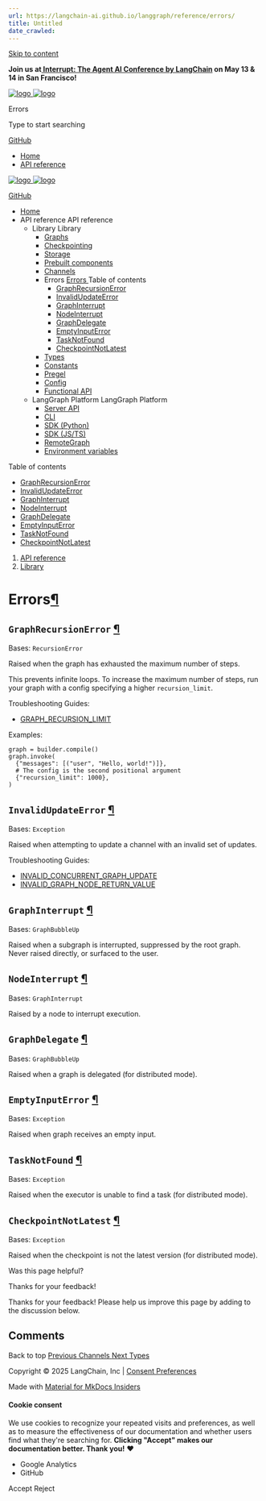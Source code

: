 ```yaml
---
url: https://langchain-ai.github.io/langgraph/reference/errors/
title: Untitled
date_crawled: 
---
```


[ Skip to content ](https://langchain-ai.github.io/langgraph/reference/errors/#errors)

**Join us at[ Interrupt: The Agent AI Conference by LangChain](https://interrupt.langchain.com/) on May 13 & 14 in San Francisco!**

[ ![logo](https://langchain-ai.github.io/langgraph/static/wordmark_dark.svg) ![logo](https://langchain-ai.github.io/langgraph/static/wordmark_light.svg) ](https://langchain-ai.github.io/langgraph/)

Errors 

[ ](https://langchain-ai.github.io/langgraph/reference/errors/?q= "Share")

Type to start searching

[ GitHub  ](https://github.com/langchain-ai/langgraph "Go to repository")

  * [ Home ](https://langchain-ai.github.io/langgraph/)
  * [ API reference ](https://langchain-ai.github.io/langgraph/reference/graphs/)



[ ![logo](https://langchain-ai.github.io/langgraph/static/wordmark_dark.svg) ![logo](https://langchain-ai.github.io/langgraph/static/wordmark_light.svg) ](https://langchain-ai.github.io/langgraph/)

[ GitHub  ](https://github.com/langchain-ai/langgraph "Go to repository")

  * [ Home  ](https://langchain-ai.github.io/langgraph/)
  * API reference  API reference 
    * Library  Library 
      * [ Graphs  ](https://langchain-ai.github.io/langgraph/reference/graphs/)
      * [ Checkpointing  ](https://langchain-ai.github.io/langgraph/reference/checkpoints/)
      * [ Storage  ](https://langchain-ai.github.io/langgraph/reference/store/)
      * [ Prebuilt components  ](https://langchain-ai.github.io/langgraph/reference/prebuilt/)
      * [ Channels  ](https://langchain-ai.github.io/langgraph/reference/channels/)
      * Errors  [ Errors  ](https://langchain-ai.github.io/langgraph/reference/errors/) Table of contents 
        * [ GraphRecursionError  ](https://langchain-ai.github.io/langgraph/reference/errors/#langgraph.errors.GraphRecursionError)
        * [ InvalidUpdateError  ](https://langchain-ai.github.io/langgraph/reference/errors/#langgraph.errors.InvalidUpdateError)
        * [ GraphInterrupt  ](https://langchain-ai.github.io/langgraph/reference/errors/#langgraph.errors.GraphInterrupt)
        * [ NodeInterrupt  ](https://langchain-ai.github.io/langgraph/reference/errors/#langgraph.errors.NodeInterrupt)
        * [ GraphDelegate  ](https://langchain-ai.github.io/langgraph/reference/errors/#langgraph.errors.GraphDelegate)
        * [ EmptyInputError  ](https://langchain-ai.github.io/langgraph/reference/errors/#langgraph.errors.EmptyInputError)
        * [ TaskNotFound  ](https://langchain-ai.github.io/langgraph/reference/errors/#langgraph.errors.TaskNotFound)
        * [ CheckpointNotLatest  ](https://langchain-ai.github.io/langgraph/reference/errors/#langgraph.errors.CheckpointNotLatest)
      * [ Types  ](https://langchain-ai.github.io/langgraph/reference/types/)
      * [ Constants  ](https://langchain-ai.github.io/langgraph/reference/constants/)
      * [ Pregel  ](https://langchain-ai.github.io/langgraph/reference/pregel/)
      * [ Config  ](https://langchain-ai.github.io/langgraph/reference/config/)
      * [ Functional API  ](https://langchain-ai.github.io/langgraph/reference/func/)
    * LangGraph Platform  LangGraph Platform 
      * [ Server API  ](https://langchain-ai.github.io/langgraph/cloud/reference/api/api_ref/)
      * [ CLI  ](https://langchain-ai.github.io/langgraph/cloud/reference/cli/)
      * [ SDK (Python)  ](https://langchain-ai.github.io/langgraph/cloud/reference/sdk/python_sdk_ref/)
      * [ SDK (JS/TS)  ](https://langchain-ai.github.io/langgraph/cloud/reference/sdk/js_ts_sdk_ref/)
      * [ RemoteGraph  ](https://langchain-ai.github.io/langgraph/reference/remote_graph/)
      * [ Environment variables  ](https://langchain-ai.github.io/langgraph/cloud/reference/env_var/)



Table of contents 

  * [ GraphRecursionError  ](https://langchain-ai.github.io/langgraph/reference/errors/#langgraph.errors.GraphRecursionError)
  * [ InvalidUpdateError  ](https://langchain-ai.github.io/langgraph/reference/errors/#langgraph.errors.InvalidUpdateError)
  * [ GraphInterrupt  ](https://langchain-ai.github.io/langgraph/reference/errors/#langgraph.errors.GraphInterrupt)
  * [ NodeInterrupt  ](https://langchain-ai.github.io/langgraph/reference/errors/#langgraph.errors.NodeInterrupt)
  * [ GraphDelegate  ](https://langchain-ai.github.io/langgraph/reference/errors/#langgraph.errors.GraphDelegate)
  * [ EmptyInputError  ](https://langchain-ai.github.io/langgraph/reference/errors/#langgraph.errors.EmptyInputError)
  * [ TaskNotFound  ](https://langchain-ai.github.io/langgraph/reference/errors/#langgraph.errors.TaskNotFound)
  * [ CheckpointNotLatest  ](https://langchain-ai.github.io/langgraph/reference/errors/#langgraph.errors.CheckpointNotLatest)



  1. [ API reference  ](https://langchain-ai.github.io/langgraph/reference/graphs/)
  2. [ Library  ](https://langchain-ai.github.io/langgraph/reference/graphs/)

[ ](https://github.com/langchain-ai/langgraph/edit/main/docs/docs/reference/errors.md "Edit this page")

# Errors[¶](https://langchain-ai.github.io/langgraph/reference/errors/#errors "Permanent link")

##  `GraphRecursionError` [¶](https://langchain-ai.github.io/langgraph/reference/errors/#langgraph.errors.GraphRecursionError "Permanent link")

Bases: `RecursionError`

Raised when the graph has exhausted the maximum number of steps.

This prevents infinite loops. To increase the maximum number of steps, run your graph with a config specifying a higher `recursion_limit`.

Troubleshooting Guides:

  * [GRAPH_RECURSION_LIMIT](https://python.langchain.com/docs/troubleshooting/errors/GRAPH_RECURSION_LIMIT)



Examples:

```
graph = builder.compile()
graph.invoke(
  {"messages": [("user", "Hello, world!")]},
  # The config is the second positional argument
  {"recursion_limit": 1000},
)

```


##  `InvalidUpdateError` [¶](https://langchain-ai.github.io/langgraph/reference/errors/#langgraph.errors.InvalidUpdateError "Permanent link")

Bases: `Exception`

Raised when attempting to update a channel with an invalid set of updates.

Troubleshooting Guides:

  * [INVALID_CONCURRENT_GRAPH_UPDATE](https://python.langchain.com/docs/troubleshooting/errors/INVALID_CONCURRENT_GRAPH_UPDATE)
  * [INVALID_GRAPH_NODE_RETURN_VALUE](https://python.langchain.com/docs/troubleshooting/errors/INVALID_GRAPH_NODE_RETURN_VALUE)



##  `GraphInterrupt` [¶](https://langchain-ai.github.io/langgraph/reference/errors/#langgraph.errors.GraphInterrupt "Permanent link")

Bases: `GraphBubbleUp`

Raised when a subgraph is interrupted, suppressed by the root graph. Never raised directly, or surfaced to the user.

##  `NodeInterrupt` [¶](https://langchain-ai.github.io/langgraph/reference/errors/#langgraph.errors.NodeInterrupt "Permanent link")

Bases: `GraphInterrupt`

Raised by a node to interrupt execution.

##  `GraphDelegate` [¶](https://langchain-ai.github.io/langgraph/reference/errors/#langgraph.errors.GraphDelegate "Permanent link")

Bases: `GraphBubbleUp`

Raised when a graph is delegated (for distributed mode).

##  `EmptyInputError` [¶](https://langchain-ai.github.io/langgraph/reference/errors/#langgraph.errors.EmptyInputError "Permanent link")

Bases: `Exception`

Raised when graph receives an empty input.

##  `TaskNotFound` [¶](https://langchain-ai.github.io/langgraph/reference/errors/#langgraph.errors.TaskNotFound "Permanent link")

Bases: `Exception`

Raised when the executor is unable to find a task (for distributed mode).

##  `CheckpointNotLatest` [¶](https://langchain-ai.github.io/langgraph/reference/errors/#langgraph.errors.CheckpointNotLatest "Permanent link")

Bases: `Exception`

Raised when the checkpoint is not the latest version (for distributed mode).

Was this page helpful? 

Thanks for your feedback! 

Thanks for your feedback! Please help us improve this page by adding to the discussion below. 

## Comments

Back to top  [ Previous  Channels  ](https://langchain-ai.github.io/langgraph/reference/channels/) [ Next  Types  ](https://langchain-ai.github.io/langgraph/reference/types/)

Copyright © 2025 LangChain, Inc | [Consent Preferences](https://langchain-ai.github.io/langgraph/reference/errors/#__consent)

Made with [ Material for MkDocs Insiders ](https://squidfunk.github.io/mkdocs-material/)

[ ](https://langchain-ai.github.io/langgraphjs/ "langchain-ai.github.io") [ ](https://github.com/langchain-ai/langgraph "github.com") [ ](https://twitter.com/LangChainAI "twitter.com")

#### Cookie consent

We use cookies to recognize your repeated visits and preferences, as well as to measure the effectiveness of our documentation and whether users find what they're searching for. **Clicking "Accept" makes our documentation better. Thank you!** ❤️

  * Google Analytics 
  * GitHub 



Accept Reject
